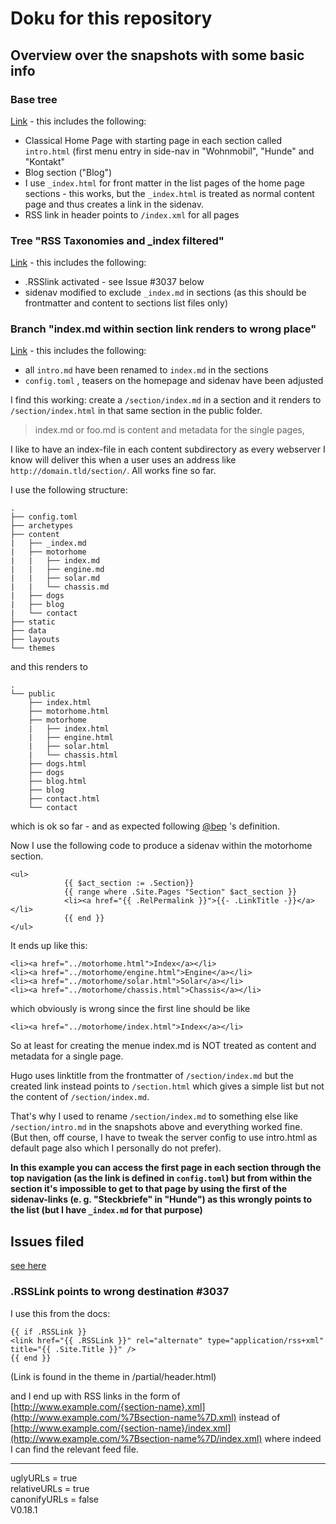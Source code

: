 
# Doku for this repository

## Overview over the snapshots with some basic info

### Base tree
[Link](https://github.com/ominty/ominty-hugoissues/tree/41a0acbd4c9531da565cb0092b1e0ee873dade8c) - this includes the following:

- Classical Home Page with starting page in each section called `intro.html` (first menu entry in side-nav in "Wohnmobil", "Hunde" and "Kontakt"
- Blog section ("Blog")
- I use `_index.html` for front matter in the list pages of the home page sections - this works, but the `_index.html` is treated as normal content page and thus creates a link in the sidenav.
- RSS link in header points to `/index.xml` for all pages

### Tree "RSS Taxonomies and _index filtered"
[Link](https://github.com/ominty/ominty-hugoissues/commit/84ea0e0650a0f063209945ac7b855d388790b4dd)  - this includes the following:

- .RSSlink activated - see Issue #3037 below
- sidenav modified to exclude `_index.md` in sections (as this should be frontmatter and content to sections list files only)

### Branch "index.md  within section link renders to wrong place"
[Link](https://github.com/ominty/ominty-hugoissues/commit/84ea0e0650a0f063209945ac7b855d388790b4dd)  - this includes the following:

- all `intro.md` have been renamed to `index.md` in the sections
- `config.toml` , teasers on the homepage and sidenav have been adjusted 

I find this working: create a `/section/index.md` in a section and it renders to `/section/index.html` in that same section in the public folder.

> index.md or foo.md is content and metadata for the single pages,

I like to have an index-file in each content subdirectory as every webserver I know will deliver this when a user uses an address like `http://domain.tld/section/`.
All works fine so far.

I use  the following structure:

```
.
├── config.toml
├── archetypes
├── content
|   ├── _index.md
|   ├── motorhome
|   |   ├── index.md
|   |   ├── engine.md
|   |   ├── solar.md
|   |   └── chassis.md
|   ├── dogs
|   ├── blog
|   └── contact
├── static
├── data
├── layouts
└── themes
```

and this renders to

```
.
└── public
    ├── index.html
    ├── motorhome.html
    ├── motorhome
    |   ├── index.html
    |   ├── engine.html
    |   ├── solar.html
    |   └── chassis.html
    ├── dogs.html
    ├── dogs
    ├── blog.html
    ├── blog
    ├── contact.html
    └── contact
```

which is ok so far - and as expected following [@bep](/users/bep) 's definition.

Now I use the following code to produce a sidenav within the motorhome section. 

```
<ul> 
            {{ $act_section := .Section}}                  
            {{ range where .Site.Pages "Section" $act_section }}       
        	<li><a href="{{ .RelPermalink }}">{{- .LinkTitle -}}</a></li>    
            {{ end }}      
</ul>
```
It ends up like this:

```
<li><a href="../motorhome.html">Index</a></li>                   
<li><a href="../motorhome/engine.html">Engine</a></li>            
<li><a href="../motorhome/solar.html">Solar</a></li>            
<li><a href="../motorhome/chassis.html">Chassis</a></li>
```

which obviously is wrong since the first line should be like

```
<li><a href="../motorhome/index.html">Index</a></li>
```

So at least for creating the menue index.md is NOT treated as content and metadata for a single page.

Hugo uses linktitle from the frontmatter of `/section/index.md` but the created link instead points to `/section.html` which gives a simple list but not the content of `/section/index.md`. 

That's why I used to rename `/section/index.md` to something else like `/section/intro.md` in the snapshots above and everything worked fine.     
(But then, off course, I have to tweak the server config to use intro.html as default page also which I personally do not prefer).

**In this example you can access the first page in each section through the top navigation (as the link is defined in `config.toml`) but from within the section it's impossible to get to that page by using the first of the sidenav-links (e. g. "Steckbriefe" in "Hunde") as this wrongly points to the list (but I have `_index.md` for that purpose)** 


## Issues filed 
[see here](https://github.com/spf13/hugo/issues/)

###  .RSSLink points to wrong destination #3037

I use this from the docs:

```
{{ if .RSSLink }}
<link href="{{ .RSSLink }}" rel="alternate" type="application/rss+xml" title="{{ .Site.Title }}" />
{{ end }}

```
(Link is found in the theme in /partial/header.html)

and I end up with RSS links in the form of
[http://www.example.com/{section-name}.xml](http://www.example.com/%7Bsection-name%7D.xml)
instead of
[http://www.example.com/{section-name}/index.xml](http://www.example.com/%7Bsection-name%7D/index.xml)
where indeed I can find the relevant feed file.











*****
uglyURLs = true    
relativeURLs = true    
canonifyURLs = false    
V0.18.1    